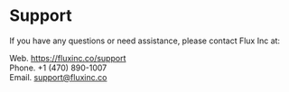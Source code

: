# Support

If you have any questions or need assistance, please contact Flux Inc at:

Web. https://fluxinc.co/support  
Phone. +1 (470) 890-1007  
Email. support@fluxinc.co  

